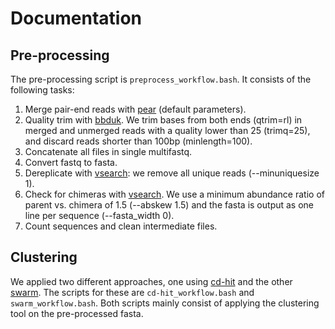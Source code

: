 # Documentation

## Pre-processing
The pre-processing script is `preprocess_workflow.bash`.
It consists of the following tasks:
1. Merge pair-end reads with [pear](https://sco.h-its.org/exelixis/web/software/pear/doc.html) (default parameters).
2. Quality trim with [bbduk](https://sourceforge.net/projects/bbmap/). We trim bases from both ends (qtrim=rl) in merged and unmerged reads with a quality lower than 25 (trimq=25), and discard reads shorter than 100bp (minlength=100).
3. Concatenate all files in single multifastq.
4. Convert fastq to fasta.
5. Dereplicate with [vsearch](https://github.com/torognes/vsearch): we remove all unique reads (--minuniquesize 1).
6. Check for chimeras with [vsearch](https://github.com/torognes/vsearch). We use a minimum abundance ratio of parent vs. chimera of 1.5 (--abskew  1.5) and the fasta is output as one line per sequence (--fasta_width 0).
7. Count sequences and clean intermediate files.


## Clustering
We applied two different approaches, one using [cd-hit](http://weizhongli-lab.org/cd-hit/) and the other [swarm](https://github.com/torognes/swarm).
The scripts for these are `cd-hit_workflow.bash` and `swarm_workflow.bash`. Both scripts mainly consist of applying the clustering tool on the pre-processed fasta.





